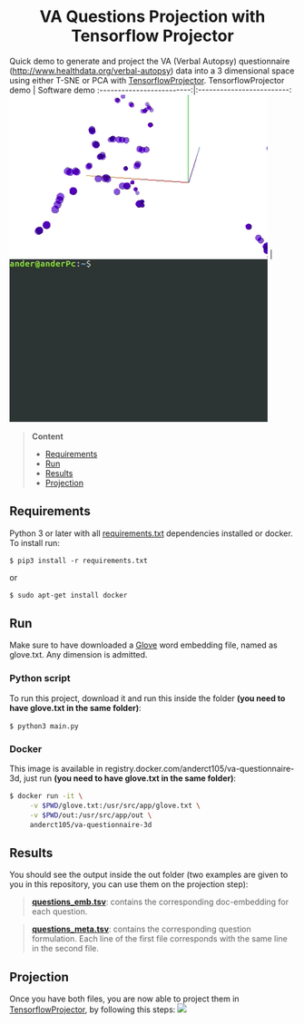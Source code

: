<h1 align="center"> VA Questions Projection with Tensorflow Projector</h1>

Quick demo to generate and project the VA (Verbal Autopsy) questionnaire (http://www.healthdata.org/verbal-autopsy) data into a 3 dimensional space using either T-SNE or PCA with [TensorflowProjector](https://projector.tensorflow.org/). 
TensorflowProjector demo             |  Software demo
:-------------------------:|:-------------------------:
![](https://github.com/anderct105/va-questionnaire-3d/blob/develop/img/tf_projector_demo.gif)  |  ![](https://github.com/anderct105/va-questionnaire-3d/blob/develop/img/software_demo.gif) 
> **Content**  
> - [Requirements](https://github.com/anderct105/va-questionnaire-3d/develop/README.md#Requirements)  
> - [Run](https://github.com/anderct105/va-questionnaire-3d/develop/README.md#Run)  
> - [Results](https://github.com/anderct105/va-questionnaire-3d/develop/README.md#Results)  
> - [Projection](https://github.com/anderct105/va-questionnaire-3d/develop/README.md#Projection)  


## Requirements
Python 3 or later with all [requirements.txt](https://github.com/anderct105/va-questionnaire-3d/blob/master/requirements.txt) dependencies installed or docker. To install run:
```
$ pip3 install -r requirements.txt
```
or

```bash
$ sudo apt-get install docker
```

## Run
Make sure to have downloaded a [Glove](https://nlp.stanford.edu/projects/glove/) word embedding file, named as glove.txt.  Any dimension is admitted. 
### Python script
To run this project, download it and run this inside the folder **(you need to have glove.txt in the same folder)**: 

```$ python3 main.py```
### Docker
This image is available in registry.docker.com/anderct105/va-questionnaire-3d, just run **(you need to have glove.txt in the same folder)**:
```bash
$ docker run -it \
     -v $PWD/glove.txt:/usr/src/app/glove.txt \
     -v $PWD/out:/usr/src/app/out \
     anderct105/va-questionnaire-3d
```
## Results
You should see the output inside the out folder (two examples are given to you in this repository, you can use them on the projection step):
> **[questions_emb.tsv](https://github.com/anderct105/va-questionnaire-3d/blob/master/out/questions_emb.tsv)**: contains the corresponding doc-embedding for each question.

> **[questions_meta.tsv](https://github.com/anderct105/va-questionnaire-3d/blob/develop/out/questions_meta.tsv)**: contains the corresponding question formulation.
Each line of the first file corresponds with the same line in the second file.

## Projection
Once you have both files, you are now able to project them in [TensorflowProjector](https://projector.tensorflow.org/), by following this steps:
![](https://github.com/anderct105/va-questionnaire-3d/blob/develop/img/tensorflow_howto.gif)
